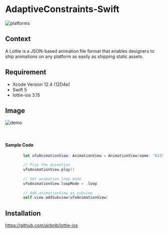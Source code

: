 # AdaptiveConstraints-Swift

![platforms](https://img.shields.io/badge/platforms-iOS-333333.svg)  

## Context  
A Lottie is a JSON-based animation file format that enables designers to ship animations on any platform as easily as shipping static assets. 

## Requirement
- Xcode Version 12.4 (12D4e)
- Swift 5
- lottie-ios 3.15

## Image
![demo](https://github.com/YamamotoDesu/LottieAnimation-Swift/blob/main/RocketSim%20Recording%20-%20iPhone%2012%20-%202021-07-23%2020.11.14.gif)  
<br><br>

#### Sample Code
```swift
        let ufoAnimationView: AnimationView = AnimationView(name: "61191-ufos")
        
        // Play the animation
        ufoAnimationView.play()
        
        // Set animation loop mode
        ufoAnimationView.loopMode = .loop
        
        // Add animationView as subview
        self.view.addSubview(ufoAnimationView)
```

## Installation
https://github.com/airbnb/lottie-ios
